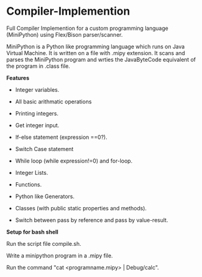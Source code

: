 # Compiler-Implemention

Full Compiler Implemention for a custom programming language (MiniPython) using Flex/Bison parser/scanner.

MiniPython is a Python like programming language which runs on Java Virtual Machine. It is written on a file with .mipy extension. It scans and parses the MiniPython program and wrties the JavaByteCode equivalent of the program in .class file. 

**Features**

- Integer variables.

- All basic arithmatic operations

- Printing integers.

- Get integer input.

- If-else statement (expression ==0?).

- Switch Case statement

- While loop (while expression!=0) and for-loop.

- Integer Lists.

- Functions.

- Python like Generators.

- Classes (with public static properties and methods).

- Switch between pass by reference and pass by value-result.

**Setup for bash shell**

Run the script file compile.sh.

Write a minipython program in a .mipy file.

Run the command "cat <programname.mipy> | Debug/calc".

